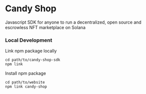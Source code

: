 # Candy Shop
Javascript SDK for anyone to run a decentralized, open source and escrowless NFT marketplace on Solana

### Local Development

Link npm package locally
```
cd path/to/candy-shop-sdk
npm link
```

Install npm package
```
cd path/to/website
npm link candy-shop
```